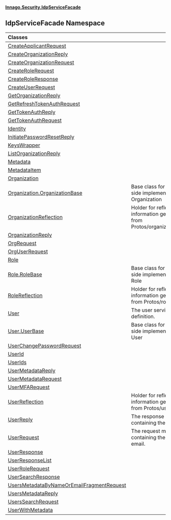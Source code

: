 #### [Innago\.Security\.IdpServiceFacade](../index.md 'index')

## IdpServiceFacade Namespace

| Classes | |
| :--- | :--- |
| [CreateApplicantRequest](CreateApplicantRequest/index.md 'IdpServiceFacade\.CreateApplicantRequest') | |
| [CreateOrganizationReply](CreateOrganizationReply/index.md 'IdpServiceFacade\.CreateOrganizationReply') | |
| [CreateOrganizationRequest](CreateOrganizationRequest/index.md 'IdpServiceFacade\.CreateOrganizationRequest') | |
| [CreateRoleRequest](CreateRoleRequest/index.md 'IdpServiceFacade\.CreateRoleRequest') | |
| [CreateRoleResponse](CreateRoleResponse/index.md 'IdpServiceFacade\.CreateRoleResponse') | |
| [CreateUserRequest](CreateUserRequest/index.md 'IdpServiceFacade\.CreateUserRequest') | |
| [GetOrganizationReply](GetOrganizationReply/index.md 'IdpServiceFacade\.GetOrganizationReply') | |
| [GetRefreshTokenAuthRequest](GetRefreshTokenAuthRequest/index.md 'IdpServiceFacade\.GetRefreshTokenAuthRequest') | |
| [GetTokenAuthReply](GetTokenAuthReply/index.md 'IdpServiceFacade\.GetTokenAuthReply') | |
| [GetTokenAuthRequest](GetTokenAuthRequest/index.md 'IdpServiceFacade\.GetTokenAuthRequest') | |
| [Identity](Identity/index.md 'IdpServiceFacade\.Identity') | |
| [InitiatePasswordResetReply](InitiatePasswordResetReply/index.md 'IdpServiceFacade\.InitiatePasswordResetReply') | |
| [KeysWrapper](KeysWrapper/index.md 'IdpServiceFacade\.KeysWrapper') | |
| [ListOrganizationReply](ListOrganizationReply/index.md 'IdpServiceFacade\.ListOrganizationReply') | |
| [Metadata](Metadata/index.md 'IdpServiceFacade\.Metadata') | |
| [MetadataItem](MetadataItem/index.md 'IdpServiceFacade\.MetadataItem') | |
| [Organization](Organization/index.md 'IdpServiceFacade\.Organization') | |
| [Organization\.OrganizationBase](Organization/OrganizationBase/index.md 'IdpServiceFacade\.Organization\.OrganizationBase') | Base class for server\-side implementations of Organization |
| [OrganizationReflection](OrganizationReflection/index.md 'IdpServiceFacade\.OrganizationReflection') | Holder for reflection information generated from Protos/organization\.proto |
| [OrganizationReply](OrganizationReply/index.md 'IdpServiceFacade\.OrganizationReply') | |
| [OrgRequest](OrgRequest/index.md 'IdpServiceFacade\.OrgRequest') | |
| [OrgUserRequest](OrgUserRequest/index.md 'IdpServiceFacade\.OrgUserRequest') | |
| [Role](Role/index.md 'IdpServiceFacade\.Role') | |
| [Role\.RoleBase](Role/RoleBase/index.md 'IdpServiceFacade\.Role\.RoleBase') | Base class for server\-side implementations of Role |
| [RoleReflection](RoleReflection/index.md 'IdpServiceFacade\.RoleReflection') | Holder for reflection information generated from Protos/role\.proto |
| [User](User/index.md 'IdpServiceFacade\.User') | The user service definition\. |
| [User\.UserBase](User/UserBase/index.md 'IdpServiceFacade\.User\.UserBase') | Base class for server\-side implementations of User |
| [UserChangePasswordRequest](UserChangePasswordRequest/index.md 'IdpServiceFacade\.UserChangePasswordRequest') | |
| [UserId](UserId/index.md 'IdpServiceFacade\.UserId') | |
| [UserIds](UserIds/index.md 'IdpServiceFacade\.UserIds') | |
| [UserMetadataReply](UserMetadataReply/index.md 'IdpServiceFacade\.UserMetadataReply') | |
| [UserMetadataRequest](UserMetadataRequest/index.md 'IdpServiceFacade\.UserMetadataRequest') | |
| [UserMFARequest](UserMFARequest/index.md 'IdpServiceFacade\.UserMFARequest') | |
| [UserReflection](UserReflection/index.md 'IdpServiceFacade\.UserReflection') | Holder for reflection information generated from Protos/user\.proto |
| [UserReply](UserReply/index.md 'IdpServiceFacade\.UserReply') | The response message containing the outcome\. |
| [UserRequest](UserRequest/index.md 'IdpServiceFacade\.UserRequest') | The request message containing the user's email\. |
| [UserResponse](UserResponse/index.md 'IdpServiceFacade\.UserResponse') | |
| [UserResponseList](UserResponseList/index.md 'IdpServiceFacade\.UserResponseList') | |
| [UserRoleRequest](UserRoleRequest/index.md 'IdpServiceFacade\.UserRoleRequest') | |
| [UserSearchResponse](UserSearchResponse/index.md 'IdpServiceFacade\.UserSearchResponse') | |
| [UsersMetadataByNameOrEmailFragmentRequest](UsersMetadataByNameOrEmailFragmentRequest/index.md 'IdpServiceFacade\.UsersMetadataByNameOrEmailFragmentRequest') | |
| [UsersMetadataReply](UsersMetadataReply/index.md 'IdpServiceFacade\.UsersMetadataReply') | |
| [UsersSearchRequest](UsersSearchRequest/index.md 'IdpServiceFacade\.UsersSearchRequest') | |
| [UserWithMetadata](UserWithMetadata/index.md 'IdpServiceFacade\.UserWithMetadata') | |

